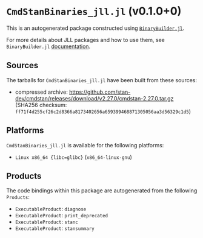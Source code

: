 # `CmdStanBinaries_jll.jl` (v0.1.0+0)

This is an autogenerated package constructed using [`BinaryBuilder.jl`](https://github.com/JuliaPackaging/BinaryBuilder.jl).

For more details about JLL packages and how to use them, see `BinaryBuilder.jl` [documentation](https://juliapackaging.github.io/BinaryBuilder.jl/dev/jll/).

## Sources

The tarballs for `CmdStanBinaries_jll.jl` have been built from these sources:

* compressed archive: https://github.com/stan-dev/cmdstan/releases/download/v2.27.0/cmdstan-2.27.0.tar.gz (SHA256 checksum: `ff71f4d255cf26c2d8366a8173402656a659399468871305056aa3d56329c1d5`)

## Platforms

`CmdStanBinaries_jll.jl` is available for the following platforms:

* `Linux x86_64 {libc=glibc}` (`x86_64-linux-gnu`)

## Products

The code bindings within this package are autogenerated from the following `Products`:

* `ExecutableProduct`: `diagnose`
* `ExecutableProduct`: `print_deprecated`
* `ExecutableProduct`: `stanc`
* `ExecutableProduct`: `stansummary`
